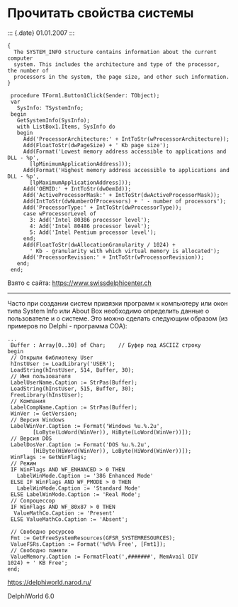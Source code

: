 Прочитать свойства системы
==========================

::: {.date}
01.01.2007
:::

    { 
      The SYSTEM_INFO structure contains information about the current computer 
      system. This includes the architecture and type of the processor, the number of 
      processors in the system, the page size, and other such information. 
    }
     
     procedure TForm1.Button1Click(Sender: TObject);
     var
       SysInfo: TSystemInfo;
     begin
       GetSystemInfo(SysInfo);
       with ListBox1.Items, SysInfo do
       begin
         Add('ProcessorArchitecture:' + IntToStr(wProcessorArchitecture));
         Add(FloatToStr(dwPageSize) + ' Kb page size');
         Add(Format('Lowest memory address accessible to applications and DLL - %p',
           [lpMinimumApplicationAddress]));
         Add(Format('Highest memory address accessible to applications and DLL - %p',
           [lpMaximumApplicationAddress]));
         Add('OEMID:' + IntToStr(dwOemId));
         Add('ActiveProcessorMask:' + IntToStr(dwActiveProcessorMask));
         Add(IntToStr(dwNumberOfProcessors) + ' - number of processors');
         Add('ProcessorType:' + IntToStr(dwProcessorType));
         case wProcessorLevel of
           3: Add('Intel 80386 processor level');
           4: Add('Intel 80486 processor level');
           5: Add('Intel Pentium processor level');
         end;
         Add(FloatToStr(dwAllocationGranularity / 1024) +
           ' Kb - granularity with which virtual memory is allocated');
         Add('ProcessorRevision:' + IntToStr(wProcessorRevision));
       end;
     end;

Взято с сайта: <https://www.swissdelphicenter.ch>

------------------------------------------------------------------------

Часто при создании систем привязки программ к компьютеру или окон типа
System Info или About Box необходимо определить данные о пользователе и
о системе. Это можно сделать следующим образом (из примеров по Delphi -
программа COA):

    ...
     Buffer : Array[0..30] of Char;    // Буфер под ASCIIZ строку
    begin
     // Открыли библиотеку User
     hInstUser := LoadLibrary('USER');      
     LoadString(hInstUser, 514, Buffer, 30);
     // Имя пользователя
     LabelUserName.Caption := StrPas(Buffer); 
     LoadString(hInstUser, 515, Buffer, 30);
     FreeLibrary(hInstUser);
     // Компания
     LabelCompName.Caption := StrPas(Buffer);
     WinVer := GetVersion;
     // Версия Windows
     LabelWinVer.Caption := Format('Windows %u.%.2u',
            [LoByte(LoWord(WinVer)), HiByte(LoWord(WinVer))]);
     // Версия DOS
     LabelDosVer.Caption := Format('DOS %u.%.2u',
            [HiByte(HiWord(WinVer)), LoByte(HiWord(WinVer))]);
     WinFlags := GetWinFlags;
     // Режим
     IF WinFlags AND WF_ENHANCED > 0 THEN
       LabelWinMode.Caption := '386 Enhanced Mode' 
     ELSE IF WinFlags AND WF_PMODE > 0 THEN
       LabelWinMode.Caption := 'Standard Mode'
     ELSE LabelWinMode.Caption := 'Real Mode';
     // Сопроцессор
     IF WinFlags AND WF_80x87 > 0 THEN 
      ValueMathCo.Caption := 'Present'
     ELSE ValueMathCo.Caption := 'Absent';
     
     // Свободно ресурсов
     Fmt := GetFreeSystemResources(GFSR_SYSTEMRESOURCES);
     ValueFSRs.Caption := Format('%d%% Free', [Fmt1]); 
     // Свободно памяти
     ValueMemory.Caption := FormatFloat(',#######', MemAvail DIV 
    1024) + ' KB Free';
    end;
     
     
     

<https://delphiworld.narod.ru/>

DelphiWorld 6.0
